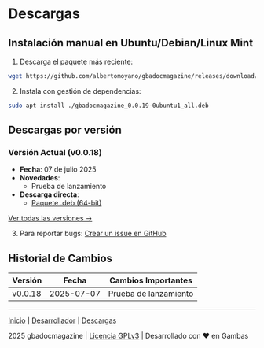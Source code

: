 # Descargas

## Instalación manual en Ubuntu/Debian/Linux Mint

1. Descarga el paquete más reciente:
```bash
wget https://github.com/albertomoyano/gbadocmagazine/releases/download/deb-2025.07.07/gbadocmagazine_0.0.19-0ubuntu1_all.deb
```

2. Instala con gestión de dependencias:
```bash
sudo apt install ./gbadocmagazine_0.0.19-0ubuntu1_all.deb
```

## Descargas por versión

### Versión Actual (v0.0.18)
- **Fecha**: 07 de julio 2025
- **Novedades**:
  - Prueba de lanzamiento
- **Descarga directa**:
  - [Paquete .deb (64-bit)](https://github.com/albertomoyano/gbadocmagazine/releases/download/deb-2025.07.07/gbadocmagazine_0.0.19-0ubuntu1_all.deb)

[Ver todas las versiones →](https://github.com/albertomoyano/gbadocmagazine/releases)


3. Para reportar bugs:
[Crear un issue en GitHub](https://github.com/albertomoyano/gbadocmagazine/issues)

## Historial de Cambios

| Versión   | Fecha       | Cambios Importantes               |
|-----------|------------|-----------------------------------|
| v0.0.18  | 2025-07-07 | Prueba de lanzamiento    |

---

[Inicio](index.md) | [Desarrollador](cv.md) | [Descargas](downloads.md)

2025 gbadocmagazine | [Licencia GPLv3](https://www-gnu-org.translate.goog/licenses/gpl-3.0.html?_x_tr_sl=en&_x_tr_tl=es&_x_tr_hl=es&_x_tr_pto=tc) | Desarrollado con ❤️ en Gambas
